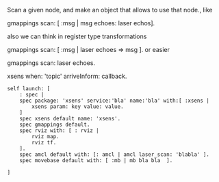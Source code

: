 Scan a given node,  and make an object that allows to use that node., like 

gmappings scan: [ :msg | msg echoes: laser echos].

also we can think in register type transformations

gmappings scan: [ :msg |  laser echoes => msg ]. or easier

gmappings scan: laser echoes.  



xsens when: 'topic' arriveInform: callback.

	self launch: [
		: spec | 
		spec package: 'xsens' service:'bla' name:'bla' with:[ :xsens | 
			xsens param: key value: value.
		]
		spec xsens default name: 'xsens'.
		spec gmappings default. 
		spec rviz with: [ : rviz |
			rviz map.
			rviz tf.	
		].
		spec amcl default with: [: amcl | amcl laser_scan: 'blabla' ]. 
		spec movebase default with: [ :mb | mb bla bla  ]. 
		
	]